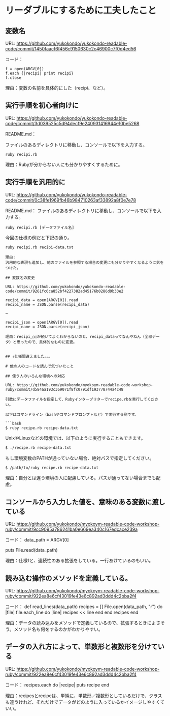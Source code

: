 # リーダブルにするために工夫したこと

## 変数名

URL: https://github.com/yukokondo/yukokondo-readable-code/commit/1450faacf6f456c9150630c2c46900c7f0d4ed56

コード：
```
f = open(ARGV[0])
f.each {|recipi| print recipi}
f.close
```

理由：変数の名前を具体的にした（recipi、など）。

## 実行手順を初心者向けに

URL: https://github.com/yukokondo/yukokondo-readable-code/commit/3d039525c5d94decf9e240931416944e10be5268

README.md：

ファイルのあるディレクトリに移動し、コンソールで以下を入力する。
```
ruby recipi.rb
```

理由：Rubyが分からない人にも分かりやすくするために。

## 実行手順を汎用的に

URL: https://github.com/yukokondo/yukokondo-readable-code/commit/0c38fe1969fb46b984710263af33892a8f0e7e78

README.md：
ファイルのあるディレクトリに移動し、コンソールで以下を入力する。
```
ruby recipi.rb [データファイル名]
```

今回の仕様の例だと下記の通り。
```
ruby recipi.rb recipi-data.txt

理由：
汎用的な表現も追加し、他のファイルを参照する場合の変更にも分かりやすくなるように気をつけた。

## 変数名の変更

URL: https://github.com/yukokondo/yukokondo-readable-code/commit/9261fc6ca852bf4227382ad45176b0286d9b33e2

recipi_data = open(ARGV[0]).read
recipi_name = JSON.parse(recipi_data)

→

recipi_json = open(ARGV[0]).read
recipi_name = JSON.parse(recipi_json)

理由：recipi_◯◯が続いてよくわからないのと、recipi_dataってなんやねん（全部データ）と思ったので、具体的なものに変更。


## ↑仕様間違えました。。。

# 他の人のコードを読んで気づいたこと

## 使う人のいろんな環境への対応

URL: https://github.com/yukokondo/myokoym-readable-code-workshop-ruby/commit/d584aa193c369071f8fc0791df193778744a4c48

引数にデータファイルを指定して、Rubyインタープリターでrecipe.rbを実行してください。

以下はコマンドライン（bashやコマンドプロンプトなど）で実行する例です。

```bash
$ ruby recipe.rb recipe-data.txt
```

UnixやLinuxなどの環境では、以下のように実行することもできます。

```bash
$ ./recipe.rb recipe-data.txt
```

もし環境変数のPATHが通っていない場合、絶対パスで指定してください。

```bash
$ /path/to/ruby recipe.rb recipe-data.txt
```

理由：自分とは違う環境の人に配慮している。パスが通ってない場合までも配慮。



## コンソールから入力した値を、意味のある変数に渡している

URL: https://github.com/yukokondo/myokoym-readable-code-workshop-ruby/commit/9cc9095a786241ba0e669ea340c167edcace239a

コード：
data_path = ARGV[0]

puts File.read(data_path)

理由：仕様1と、連続性のある拡張をしている。一行あけているのもいい。


## 読み込む操作のメソッドを定義している。

URL: https://github.com/yukokondo/myokoym-readable-code-workshop-ruby/commit/922ea8e6cf43019fe43e6c892ad3ddd4c2bba2f4

コード：
def read_lines(data_path)
  recipes = []
  File.open(data_path, "r") do |file|
    file.each_line do |line|
      recipes << line
    end
  end
  recipes
end

理由：データの読み込みをメソッドで定義しているので、拡張するときによさそう。メソッド名も何をするのかがわかりやすい。

## データの入れ方によって、単数形と複数形を分けている

URL: https://github.com/yukokondo/myokoym-readable-code-workshop-ruby/commit/922ea8e6cf43019fe43e6c892ad3ddd4c2bba2f4

コード：
recipes.each do |recipe|
  puts recipe
end

理由：recipesとrecipeは、単純に、単数形／複数形としているだけで、クラスも違うけれど、それだけでデータがどのように入っているかイメージしやすくていい。
